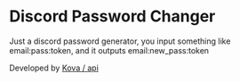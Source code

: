 # Discord Password Changer
Just a discord password generator, you input something like email:pass:token, and it outputs email:new_pass:token

Developed by [Kova / api](https://kova.rip)
